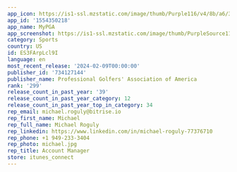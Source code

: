 ```yaml
---
app_icon: https://is1-ssl.mzstatic.com/image/thumb/Purple116/v4/8b/a6/38/8ba63809-681e-8361-c9ae-7a13c2922f8b/AppIcon-prod-1x_U007emarketing-0-7-0-85-220.png/1024x1024bb.png
app_id: '1554350218'
app_name: MyPGA
app_screenshot: https://is1-ssl.mzstatic.com/image/thumb/PurpleSource116/v4/81/29/7a/81297a9d-31b5-30f4-da73-d81f9183358f/e23dafa0-5229-4cbb-80f9-506fb39cde64_1-Experience.jpg/1284x2778bb.png
category: Sports
country: US
id: ES3FArpLcl9I
language: en
most_recent_release: '2024-02-09T00:00:00'
publisher_id: '734127144'
publisher_name: Professional Golfers' Association of America
rank: '299'
release_count_in_past_year: '39'
release_count_in_past_year_category: 12
release_count_in_past_year_top_in_category: 34
rep_email: michael.roguly@bitrise.io
rep_first_name: Michael
rep_full_name: Michael Roguly
rep_linkedin: https://www.linkedin.com/in/michael-roguly-77376710
rep_phone: +1 949-233-3404
rep_photo: michael.jpg
rep_title: Account Manager
store: itunes_connect
---
```

